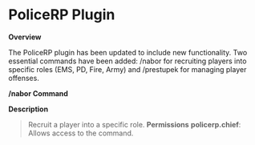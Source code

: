 # PoliceRP Plugin

**Overview**

The PoliceRP plugin has been updated to include new functionality. Two essential commands have been added: /nabor for recruiting players into specific roles (EMS, PD, Fire, Army) and /prestupek for managing player offenses.

**/nabor Command**

**Description**
> Recruit a player into a specific role.
> **Permissions**
> **policerp.chief**: Allows access to the command.
